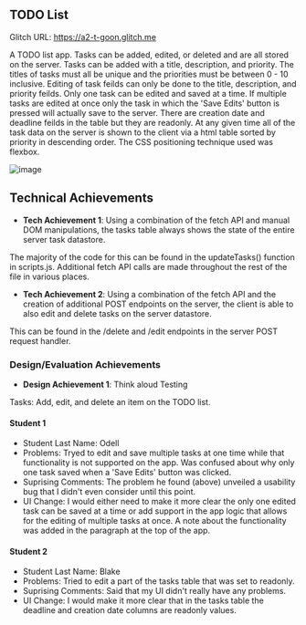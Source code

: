 ## TODO List

Glitch URL: https://a2-t-goon.glitch.me

A TODO list app. Tasks can be added, edited, or deleted and are all stored on the server. Tasks can be added with a title, description, and priority. The titles of tasks must all be unique and the priorities must be between 0 - 10 inclusive. Editing of task feilds can only be done to the title, description, and priority feilds. Only one task can be edited and saved at a time. If multiple tasks are edited at once only the task in which the 'Save Edits' button is pressed will actually save to the server. There are creation date and deadline feilds in the table but they are readonly. At any given time all of the task data on the server is shown to the client via a html table sorted by priority in descending order. The CSS positioning technique used was flexbox.

![image](https://user-images.githubusercontent.com/32044950/132425509-4098d034-ed90-46d8-b00d-987db80dd84e.png)


## Technical Achievements
- **Tech Achievement 1**: Using a combination of the fetch API and manual DOM manipulations, the tasks table always shows the state of the entire server task datastore.

The majority of the code for this can be found in the updateTasks() function in scripts.js. Additional fetch API calls are made throughout the rest of the file in various places.

- **Tech Achievement 2**: Using a combination of the fetch API and the creation of additional POST endpoints on the server, the client is able to also edit and delete tasks on the server datastore.

This can be found in the /delete and /edit endpoints in the server POST request handler.

### Design/Evaluation Achievements
- **Design Achievement 1**: Think aloud Testing

Tasks: Add, edit, and delete an item on the TODO list.

#### Student 1
- Student Last Name: Odell
- Problems: Tryed to edit and save multiple tasks at one time while that functionality is not supported on the app. Was confused about why only one task saved when a 'Save Edits' button was clicked.
- Suprising Comments: The problem he found (above) unveiled a usability bug that I didn't even consider until this point.
- UI Change: I would either need to make it more clear the only one edited task can be saved at a time or add support in the app logic that allows for the editing of multiple tasks at once. A note about the functionality was added in the paragraph at the top of the app.

#### Student 2
- Student Last Name: Blake
- Problems: Tried to edit a part of the tasks table that was set to readonly.
- Suprising Comments: Said that my UI didn't really have any problems.
- UI Change: I would make it more clear that in the tasks table the deadline and creation date columns are readonly values.
